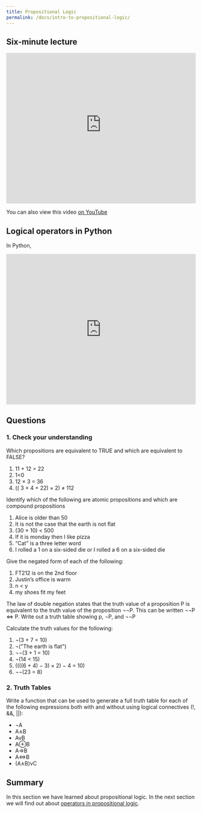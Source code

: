 ```yaml
---
title: Propositional Logic
permalink: /docs/intro-to-propositional-logic/
---
```


## Six-minute lecture

<iframe width="100%" height="400px" src="https://www.youtube-nocookie.com/embed/X_f8upZKcKc" frameborder="0" allow="accelerometer; autoplay; encrypted-media; gyroscope; picture-in-picture" allowfullscreen></iframe>

You can also view this video [on YouTube](https://youtu.be/X_f8upZKcKc)


## Logical operators in Python

In Python, 

<iframe height="400px" width="100%" src="https://repl.it/@davidgundry/MathsForCSModularArithmaticModulusDemo?lite=true" scrolling="no" frameborder="no" allowtransparency="true" allowfullscreen="true" sandbox="allow-forms allow-pointer-lock allow-popups allow-same-origin allow-scripts allow-modals"></iframe>


## Questions

### 1. Check your understanding

Which propositions are equivalent to TRUE and which are equivalent to
FALSE?

1.  11 + 12 = 22
2.  1<0
3.  12 × 3 = 36
4.  (( 3 × 4 + 22) × 2) ≠ 112

Identify which of the following are atomic propositions and which are compound propositions

1. Alice is older than 50
2. It is not the case that the earth is not flat
3. (30 × 10) < 500
4. If it is monday then I like pizza
5. “Cat” is a three letter word
6. I rolled a 1 on a six-sided die or I rolled a 6 on a six-sided die 

Give the negated form of each of the following:

1. FT212 is on the 2nd floor
2. Justin’s office is warm
3. n < y
4. my shoes fit my feet

The law of double negation states that the truth value of a proposition P is equivalent to the truth value of the proposition  ¬¬P. This can be written	¬¬P ⇔ P. Write out a truth table showing p, ¬P, and ¬¬P

Calculate the truth values for the following:
1. ¬(3 + 7 = 10)
2. ¬("The earth is flat")
3. ¬¬(3 + 1 = 10)
4. ¬(14 < 15)
5. ((((6 + 4) − 3) × 2) − 4 = 10)
6. ¬¬(23 = 8)

### 2. Truth Tables

Write a function that can be used to generate a full truth table for each of the following expressions both with and without using logical connectives (!, &&, ||):

* ¬A
* A∧B
* AvB
* A⊕B
* A⇒B
* A⇔B
* (A∧B)vC

## Summary

In this section we have learned about propositional logic. In the next section we will find out about [operators in propositional logic](./logical-operators/).